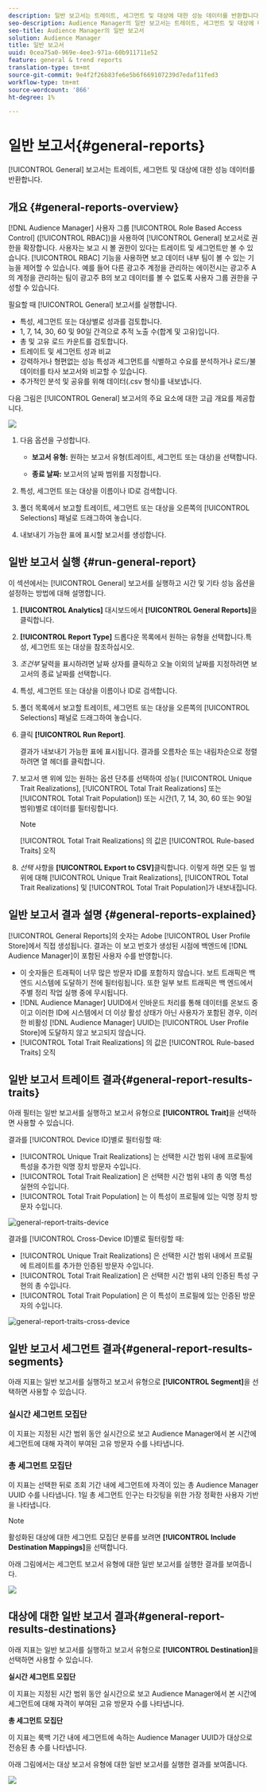 ```yaml
---
description: 일반 보고서는 트레이트, 세그먼트 및 대상에 대한 성능 데이터를 반환합니다.
seo-description: Audience Manager의 일반 보고서는 트레이트, 세그먼트 및 대상에 대한 성능 데이터를 반환합니다.
seo-title: Audience Manager의 일반 보고서
solution: Audience Manager
title: 일반 보고서
uuid: 0cea75a0-969e-4ee3-971a-60b911711e52
feature: general & trend reports
translation-type: tm+mt
source-git-commit: 9e4f2f26b83fe6e5b6f669107239d7edaf11fed3
workflow-type: tm+mt
source-wordcount: '866'
ht-degree: 1%

---
```



# 일반 보고서{#general-reports}

[!UICONTROL General] 보고서는 트레이트, 세그먼트 및 대상에 대한 성능 데이터를 반환합니다.

## 개요 {#general-reports-overview}

<!-- 

c_general_reports.xml

 -->

[!DNL Audience Manager] 사용자 그룹  [!UICONTROL Role Based Access Control] ([!UICONTROL RBAC])을 사용하여  [!UICONTROL General] 보고서로 권한을 확장합니다. 사용자는 보고 시 볼 권한이 있다는 트레이트 및 세그먼트만 볼 수 있습니다. [!UICONTROL RBAC] 기능을 사용하면 보고 데이터 내부 팀이 볼 수 있는 기능을 제어할 수 있습니다. 예를 들어 다른 광고주 계정을 관리하는 에이전시는 광고주 A의 계정을 관리하는 팀이 광고주 B의 보고 데이터를 볼 수 없도록 사용자 그룹 권한을 구성할 수 있습니다.

필요할 때 [!UICONTROL General] 보고서를 실행합니다.

* 특성, 세그먼트 또는 대상별로 성과를 검토합니다.
* 1, 7, 14, 30, 60 및 90일 간격으로 추적 노출 수(합계 및 고유)입니다.
* 총 및 고유 로드 카운트를 검토합니다.
* 트레이트 및 세그먼트 성과 비교
* 강력하거나 형편없는 성능 특성과 세그먼트를 식별하고 수요를 분석하거나 로드/불 데이터를 타사 보고서와 비교할 수 있습니다.
* 추가적인 분석 및 공유를 위해 데이터(.csv 형식)를 내보냅니다.

다음 그림은 [!UICONTROL General] 보고서의 주요 요소에 대한 고급 개요를 제공합니다.

![](assets/general_reports.png)

1. 다음 옵션을 구성합니다.

   * **보고서 유형:** 원하는 보고서 유형(트레이트, 세그먼트 또는 대상)을 선택합니다.

   * **종료 날짜:** 보고서의 날짜 범위를 지정합니다.

2. 특성, 세그먼트 또는 대상을 이름이나 ID로 검색합니다.
3. 폴더 목록에서 보고할 트레이트, 세그먼트 또는 대상을 오른쪽의 [!UICONTROL Selections] 패널로 드래그하여 놓습니다.
4. 내보내기 가능한 표에 표시할 보고서를 생성합니다.

## 일반 보고서 실행 {#run-general-report}

이 섹션에서는 [!UICONTROL General] 보고서를 실행하고 시간 및 기타 성능 옵션을 설정하는 방법에 대해 설명합니다.

<!-- 

t_run_general_report.xml

 -->

1. **[!UICONTROL Analytics]** 대시보드에서 **[!UICONTROL General Reports]**&#x200B;을 클릭합니다.
1. **[!UICONTROL Report Type]** 드롭다운 목록에서 원하는 유형을 선택합니다.특성, 세그먼트 또는 대상을 참조하십시오.
1. *조건부* 달력을 표시하려면 날짜 상자를 클릭하고 오늘 이외의 날짜를 지정하려면 보고서의 종료 날짜를 선택합니다.
1. 특성, 세그먼트 또는 대상을 이름이나 ID로 검색합니다.
1. 폴더 목록에서 보고할 트레이트, 세그먼트 또는 대상을 오른쪽의 [!UICONTROL Selections] 패널로 드래그하여 놓습니다.
1. 클릭 **[!UICONTROL Run Report]**.

   결과가 내보내기 가능한 표에 표시됩니다. 결과를 오름차순 또는 내림차순으로 정렬하려면 열 헤더를 클릭합니다.
1. 보고서 맨 위에 있는 원하는 옵션 단추를 선택하여 성능( [!UICONTROL Unique Trait Realizations], [!UICONTROL Total Trait Realizations] 또는 [!UICONTROL Total Trait Population]) 또는 시간(1, 7, 14, 30, 60 또는 90일 범위)별로 데이터를 필터링합니다.

   >[!NOTE]
   >
   >[!UICONTROL Total Trait Realizations] 의 값은  [!UICONTROL Rule-based Traits] 오직

1. *선택* 사항을  **[!UICONTROL Export to CSV]**&#x200B;클릭합니다. 이렇게 하면 모든 일 범위에 대해 [!UICONTROL Unique Trait Realizations], [!UICONTROL Total Trait Realizations] 및 [!UICONTROL Total Trait Population]가 내보내집니다.

## 일반 보고서 결과 설명 {#general-reports-explained}

[!UICONTROL General Reports]의 숫자는 Adobe [!UICONTROL User Profile Store]에서 직접 생성됩니다. 결과는 이 보고 번호가 생성된 시점에 백엔드에 [!DNL Audience Manager]이 포함된 사용자 수를 반영합니다.

* 이 숫자들은 트래픽이 너무 많은 방문자 ID를 포함하지 않습니다. 보트 트래픽은 백엔드 시스템에 도달하기 전에 필터링됩니다. 또한 일부 보트 트래픽은 백 엔드에서 주별 정리 작업 실행 중에 무시됩니다.
* [!DNL Audience Manager] UUID에서 인바운드 처리를 통해 데이터를 온보드 중이고 이러한 ID에 시스템에서 더 이상 활성 상태가 아닌 사용자가 포함된 경우, 이러한 비활성 [!DNL Audience Manager] UUID는 [!UICONTROL User Profile Store]에 도달하지 않고 보고되지 않습니다.
* [!UICONTROL Total Trait Realizations] 의 값은  [!UICONTROL Rule-based Traits] 오직

## 일반 보고서 트레이트 결과{#general-report-results-traits}

아래 필터는 일반 보고서를 실행하고 보고서 유형으로 **[!UICONTROL Trait]**&#x200B;을 선택하면 사용할 수 있습니다.

결과를 [!UICONTROL Device ID]별로 필터링할 때:

* [!UICONTROL Unique Trait Realizations] 는 선택한 시간 범위 내에 프로필에 특성을 추가한 익명 장치 방문자 수입니다.
* [!UICONTROL Total Trait Realization] 은 선택한 시간 범위 내의 총 익명 특성 실현의 수입니다.
* [!UICONTROL Total Trait Population] 는 이 특성이 프로필에 있는 익명 장치 방문자 수입니다.

![general-report-traits-device](assets/general-report-traits-deviceid.png)

결과를 [!UICONTROL Cross-Device ID]별로 필터링할 때:

* [!UICONTROL Unique Trait Realizations] 은 선택한 시간 범위 내에서 프로필에 트레이트를 추가한 인증된 방문자 수입니다.
* [!UICONTROL Total Trait Realization] 은 선택한 시간 범위 내의 인증된 특성 구현의 총 수입니다.
* [!UICONTROL Total Trait Population] 은 이 특성이 프로필에 있는 인증된 방문자의 수입니다.

![general-report-traits-cross-device](assets/general-report-traits-cross-device.png)

<!-- 
### Unique Trait Realizations

This metric represents the unique number of [Audience Manager Unique User IDs (UUID)](../reference/ids-in-aam.md) that qualified for the trait in your selected time range. For example, if a user visited your homepage three times on 10/1, you would see one Unique Trait Realization.

### Total Trait Realizations

This metric represents the total amount of trait fires for the trait in your selected time range. For example, if a user visited your homepage, then navigated to your tech news and your sports news sections, they would appear in the General Report as three total trait realizations, and one unique trait realization.

### Total Trait Population

This metric represents the total amount of Audience Manager UUIDs that are currently qualified for the trait. Use this number to understand the total amount of users you could use for segmentation and targeting. Typically, users remain part of a trait for [120 days](../features/traits/create-onboarded-rule-based-traits.md#set-expiration-interval). For example, a user visiting your homepage three times today and never returning afterwards, would remain as a user in this population every day until 120 days from now. At the 120 day mark, they would be removed from the population. Read our [Trait and Segment Qualification Reference](../features/traits/trait-and-segment-qualification-reference.md) for more examples on the difference between Unique Trait Realizations and Total Trait Population.

The illustration below shows the results of running a general report for the Trait report type. -->
<!-- 
![](assets/general_reports_metrics.png) -->


## 일반 보고서 세그먼트 결과{#general-report-results-segments}

아래 지표는 일반 보고서를 실행하고 보고서 유형으로 **[!UICONTROL Segment]**&#x200B;을 선택하면 사용할 수 있습니다.

### 실시간 세그먼트 모집단

이 지표는 지정된 시간 범위 동안 실시간으로 보고 Audience Manager에서 본 시간에 세그먼트에 대해 자격이 부여된 고유 방문자 수를 나타냅니다.

### 총 세그먼트 모집단

이 지표는 선택한 뒤로 조회 기간 내에 세그먼트에 자격이 있는 총 Audience Manager UUID 수를 나타냅니다. 1일 총 세그먼트 인구는 타깃팅을 위한 가장 정확한 사용자 기반을 나타냅니다.

>[!NOTE]
>
>활성화된 대상에 대한 세그먼트 모집단 분류를 보려면 **[!UICONTROL Include Destination Mappings]**&#x200B;을 선택합니다.

아래 그림에서는 세그먼트 보고서 유형에 대한 일반 보고서를 실행한 결과를 보여줍니다.

![](assets/general_reports_segment_metrics.png)

## 대상에 대한 일반 보고서 결과{#general-report-results-destinations}

아래 지표는 일반 보고서를 실행하고 보고서 유형으로 **[!UICONTROL Destination]**&#x200B;을 선택하면 사용할 수 있습니다.

**실시간 세그먼트 모집단**

이 지표는 지정된 시간 범위 동안 실시간으로 보고 Audience Manager에서 본 시간에 세그먼트에 대해 자격이 부여된 고유 방문자 수를 나타냅니다.

**총 세그먼트 모집단**

이 지표는 룩백 기간 내에 세그먼트에 속하는 Audience Manager UUID가 대상으로 전송된 총 수를 나타냅니다.

아래 그림에서는 대상 보고서 유형에 대한 일반 보고서를 실행한 결과를 보여줍니다.

![](assets/general_reports_destinations.png)
